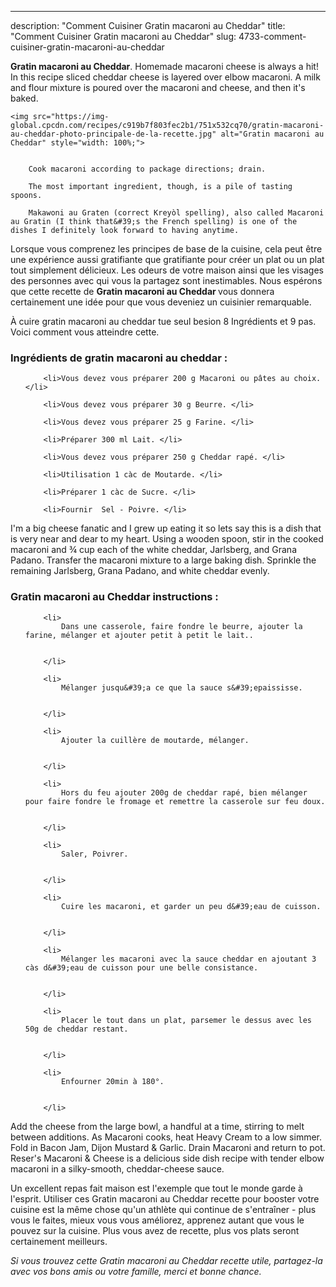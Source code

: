 ---
description: "Comment Cuisiner Gratin macaroni au Cheddar"
title: "Comment Cuisiner Gratin macaroni au Cheddar"
slug: 4733-comment-cuisiner-gratin-macaroni-au-cheddar

<p>
	<strong>Gratin macaroni au Cheddar</strong>. 
	Homemade macaroni cheese is always a hit! In this recipe sliced cheddar cheese is layered over elbow macaroni. A milk and flour mixture is poured over the macaroni and cheese, and then it&#39;s baked.
</p>
<p>
	
	<img src="https://img-global.cpcdn.com/recipes/c919b7f803fec2b1/751x532cq70/gratin-macaroni-au-cheddar-photo-principale-de-la-recette.jpg" alt="Gratin macaroni au Cheddar" style="width: 100%;">
	
	
		Cook macaroni according to package directions; drain.
	
		The most important ingredient, though, is a pile of tasting spoons.
	
		Makawoni au Graten (correct Kreyòl spelling), also called Macaroni au Gratin (I think that&#39;s the French spelling) is one of the dishes I definitely look forward to having anytime.
	
</p>

Lorsque vous comprenez les principes de base de la cuisine, cela peut être une expérience aussi gratifiante que gratifiante pour créer un plat ou un plat tout simplement délicieux. Les odeurs de votre maison ainsi que les visages des personnes avec qui vous la partagez sont inestimables. Nous espérons que cette recette de <strong> Gratin macaroni au Cheddar </strong> vous donnera certainement une idée pour que vous deveniez un cuisinier remarquable.

<!--inarticleads1-->

À cuire gratin macaroni au cheddar tue seul besion 8 Ingrédients et 9 pas. Voici comment vous atteindre cette.

<h3>Ingrédients de gratin macaroni au cheddar :</h3>

<ol>
	
		<li>Vous devez vous préparer 200 g Macaroni ou pâtes au choix. </li>
	
		<li>Vous devez vous préparer 30 g Beurre. </li>
	
		<li>Vous devez vous préparer 25 g Farine. </li>
	
		<li>Préparer 300 ml Lait. </li>
	
		<li>Vous devez vous préparer 250 g Cheddar rapé. </li>
	
		<li>Utilisation 1 càc de Moutarde. </li>
	
		<li>Préparer 1 càc de Sucre. </li>
	
		<li>Fournir  Sel - Poivre. </li>
	
</ol>

I&#39;m a big cheese fanatic and I grew up eating it so lets say this is a dish that is very near and dear to my heart. Using a wooden spoon, stir in the cooked macaroni and ¾ cup each of the white cheddar, Jarlsberg, and Grana Padano. Transfer the macaroni mixture to a large baking dish. Sprinkle the remaining Jarlsberg, Grana Padano, and white cheddar evenly. 

<!--inarticleads2-->

<h3>Gratin macaroni au Cheddar instructions :</h3>

<ol>
	
		<li>
			Dans une casserole, faire fondre le beurre, ajouter la farine, mélanger et ajouter petit à petit le lait..
			
			
		</li>
	
		<li>
			Mélanger jusqu&#39;a ce que la sauce s&#39;epaississe.
			
			
		</li>
	
		<li>
			Ajouter la cuillère de moutarde, mélanger.
			
			
		</li>
	
		<li>
			Hors du feu ajouter 200g de cheddar rapé, bien mélanger pour faire fondre le fromage et remettre la casserole sur feu doux.
			
			
		</li>
	
		<li>
			Saler, Poivrer.
			
			
		</li>
	
		<li>
			Cuire les macaroni, et garder un peu d&#39;eau de cuisson.
			
			
		</li>
	
		<li>
			Mélanger les macaroni avec la sauce cheddar en ajoutant 3 càs d&#39;eau de cuisson pour une belle consistance.
			
			
		</li>
	
		<li>
			Placer le tout dans un plat, parsemer le dessus avec les 50g de cheddar restant.
			
			
		</li>
	
		<li>
			Enfourner 20min à 180°.
			
			
		</li>
	
</ol>

Add the cheese from the large bowl, a handful at a time, stirring to melt between additions. As Macaroni cooks, heat Heavy Cream to a low simmer. Fold in Bacon Jam, Dijon Mustard &amp; Garlic. Drain Macaroni and return to pot. Reser&#39;s Macaroni &amp; Cheese is a delicious side dish recipe with tender elbow macaroni in a silky-smooth, cheddar-cheese sauce. 

<!--inarticleads1-->

<p>
Un excellent repas fait maison est l'exemple que tout le monde garde à l'esprit. Utiliser ces Gratin macaroni au Cheddar recette pour booster votre cuisine est la même chose qu'un athlète qui continue de s'entraîner - plus vous le faites, mieux vous vous améliorez, apprenez autant que vous le pouvez sur la cuisine. Plus vous avez de recette, plus vos plats seront certainement meilleurs.
</p>

<p>
<i>Si vous trouvez cette Gratin macaroni au Cheddar recette utile, partagez-la avec vos bons amis ou votre famille, merci et bonne chance.</i>
</p>
